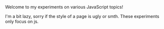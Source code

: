 Welcome to my experiments on various JavaScript topics!

I'm a bit lazy, sorry if the style of a page is ugly or smth.
These experiments only focus on js.
